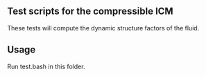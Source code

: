 ## Test scripts for the compressible ICM


These tests will compute the dynamic structure factors of the fluid.

## Usage

Run test.bash in this folder.
